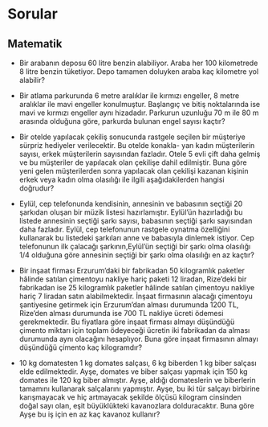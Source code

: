 # Sorular

## Matematik
- Bir arabanın deposu 60 litre benzin alabiliyor. Araba her 100 kilometrede 8 litre benzin tüketiyor. Depo tamamen doluyken araba kaç kilometre yol alabilir?
  
- Bir atlama parkurunda  6  metre aralıklar ile kırmızı engeller,  8 metre  aralıklar ile mavi engeller konulmuştur. Başlangıç ve bitiş noktalarında ise mavi ve kırmızı engeller aynı hizadadır. Parkurun uzunluğu 70 m ile 80 m arasında olduğuna göre, parkurda bulunan engel sayısı kaçtır?
  
- Bir otelde yapılacak çekiliş sonucunda rastgele seçilen bir müşteriye sürpriz hediyeler verilecektir. Bu otelde konakla- yan kadın müşterilerin sayısı, erkek müşterilerin sayısından fazladır. Otele 5 evli çift daha gelmiş ve bu müşteriler de yapılacak olan çekilişe dahil edilmiştir. Buna göre yeni gelen müşterilerden sonra yapılacak olan çekilişi kazanan kişinin erkek veya kadın olma olasılığı ile ilgili aşağıdakilerden hangisi doğrudur?
  
- Eylül, cep telefonunda kendisinin, annesinin ve babasının seçtiği 20 şarkıdan oluşan bir müzik listesi hazırlamıştır. Eylül’ün hazırladığı bu listede annesinin seçtiği şarkı sayısı, babasının seçtiği şarkı sayısından daha fazladır. Eylül, cep telefonunun rastgele oynatma özelliğini kullanarak bu listedeki şarkıları anne ve babasıyla dinlemek istiyor. Cep telefonunun ilk çalacağı şarkının,Eylül’ün seçtiği bir şarkı olma olasılığı 1/4 olduğuna göre annesinin seçtiği bir şarkı olma olasılığı en az kaçtır?
  
- Bir inşaat firması Erzurum’daki bir fabrikadan 50 kilogramlık paketler hâlinde satılan çimentoyu nakliye hariç paketi 12 liradan, Rize’deki bir fabrikadan ise 25 kilogramlık paketler hâlinde satılan çimentoyu nakliye hariç 7 liradan satın alabilmektedir. İnşaat firmasının alacağı çimentoyu şantiyesine getirmek için Erzurum’dan alması durumunda 1200 TL, Rize’den alması durumunda ise 700 TL nakliye ücreti ödemesi gerekmektedir. Bu fiyatlara göre inşaat firması almayı düşündüğü çimento miktarı için toplam ödeyeceği ücretin iki fabrikadan da alması durumunda aynı olacağını hesaplıyor. Buna göre inşaat firmasının almayı düşündüğü çimento kaç kilogramdır?

- 10 kg domatesten 1 kg domates salçası, 6 kg biberden 1 kg biber salçası elde edilmektedir. Ayşe, domates ve biber salçası yapmak için 150 kg domates ile 120 kg biber almıştır. Ayşe, aldığı domateslerin ve biberlerin tamamını kullanarak salçalarını yapmıştır. Ayşe, bu iki tür salçayı birbirine karışmayacak ve hiç artmayacak şekilde ölçüsü kilogram cinsinden doğal sayı olan, eşit büyüklükteki kavanozlara dolduracaktır. Buna göre Ayşe bu iş için en az kaç kavanoz kullanır?


